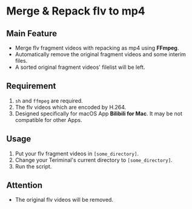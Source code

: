 # Merge & Repack flv to mp4

## Main Feature
- Merge flv fragment videos with repacking as mp4 using **FFmpeg**.
- Automatically remove the original fragment videos and some interim files.
- A sorted original fragment videos' filelist will be left.

## Requirement
1. `sh` and `ffmpeg` are required.
2. The flv videos which are encoded by H.264.
3. Designed specifically for macOS App **Bilibili for Mac**. It may be not compatible for other Apps.

## Usage
1. Put your flv fragment videos in `[some_directory]`.
2. Change your Teriminal's current directory to `[some_directory]`.
3. Run the script.

## Attention
- The original flv videos will be removed.